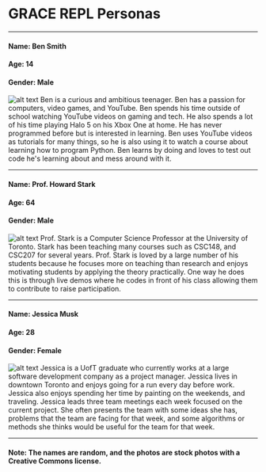 [ben]: https://github.com/UTMCSC301/final-project-grace_ubryte/blob/master/docs/phase1/images/ben.jpg?raw=true "Ben Smith"
[howard]: https://github.com/UTMCSC301/final-project-grace_ubryte/blob/master/docs/phase1/images/howard.jpg?raw=true "Prof. Howard Stark"
[jessica]: https://github.com/UTMCSC301/final-project-grace_ubryte/blob/master/docs/phase1/images/jessica.jpeg?raw=true "Jessica Musk"



# GRACE REPL Personas
---
#### Name: Ben Smith
#### Age: 14
#### Gender: Male

![alt text][ben]
Ben is a curious and ambitious teenager. Ben has a passion for computers, video games, and YouTube. Ben spends his time outside of school watching YouTube videos on gaming and tech. He also spends a lot of his time playing Halo 5 on his Xbox One at home. He has never programmed before but is interested in learning. Ben uses YouTube videos as tutorials for many things, so he is also using it to watch a course about learning how to program Python. Ben learns by doing and loves to test out code he's learning about and mess around with it.
***
#### Name: Prof. Howard Stark
#### Age: 64
#### Gender: Male

![alt text][howard]
Prof. Stark is a Computer Science Professor at the University of Toronto. Stark has been teaching many courses such as CSC148, and CSC207 for several years. Prof. Stark is loved by a large number of his students because he focuses more on teaching than research and enjoys motivating students by applying the theory practically. One way he does this is through live demos where he codes in front of his class allowing them to contribute to raise participation.
 ***
#### Name: Jessica Musk
#### Age: 28
#### Gender: Female

![alt text][jessica]
Jessica is a UofT graduate who currently works at a large software development company as a project manager. Jessica lives in downtown Toronto and enjoys going for a run every day before work. Jessica also enjoys spending her time by painting on the weekends, and traveling. Jessica leads three team meetings each week focused on the current project. She often presents the team with some ideas she has, problems that the team are facing for that week, and some algorithms or methods she thinks would be useful for the team for that week. 

---
#### Note: The names are random, and the photos are stock photos with a Creative Commons license. 